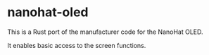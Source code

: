 # nanohat-oled

This is a Rust port of the manufacturer code for the NanoHat OLED.

It enables basic access to the screen functions.
